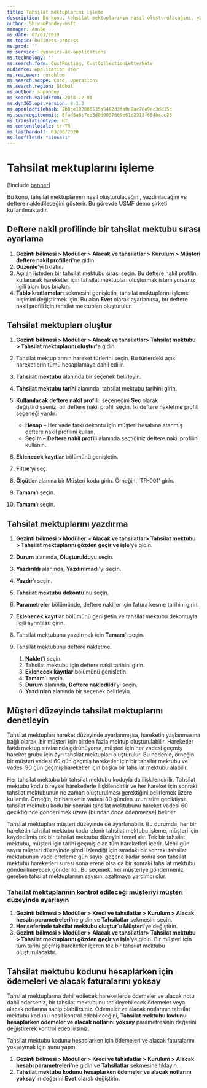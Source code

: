 ```yaml
---
title: Tahsilat mektuplarını işleme
description: Bu konu, tahsilat mektuplarının nasıl oluşturulacağını, yazdırılacağını ve deftere nakledileceğini gösterir.
author: ShivamPandey-msft
manager: AnnBe
ms.date: 07/01/2019
ms.topic: business-process
ms.prod: ''
ms.service: dynamics-ax-applications
ms.technology: ''
ms.search.form: CustPosting, CustCollectionLetterNote
audience: Application User
ms.reviewer: roschlom
ms.search.scope: Core, Operations
ms.search.region: Global
ms.author: shpandey
ms.search.validFrom: 2018-12-01
ms.dyn365.ops.version: 8.1.3
ms.openlocfilehash: 2b8ce102086535a5462d3fa0e8ac76e9ec3dd15c
ms.sourcegitcommit: 8fad5a8c7ea5d0d0037669e61e2313f684bcae23
ms.translationtype: HT
ms.contentlocale: tr-TR
ms.lasthandoff: 03/06/2020
ms.locfileid: "3106871"
---
```

# <a name="process-collection-letters"></a>Tahsilat mektuplarını işleme

[!include [banner](../../includes/banner.md)]

Bu konu, tahsilat mektuplarının nasıl oluşturulacağını, yazdırılacağını ve deftere nakledileceğini gösterir. Bu görevde USMF demo şirketi kullanılmaktadır.

## <a name="set-up-a-collection-letter-sequence-on-the-posting-profile"></a>Deftere nakil profilinde bir tahsilat mektubu sırası ayarlama
1. **Gezinti bölmesi > Modüller > Alacak ve tahsilatlar > Kurulum > Müşteri deftere nakil profilleri**'ne gidin.
2. **Düzenle**'yi tıklatın.
3. Açılan listeden bir tahsilat mektubu sırası seçin. Bu deftere nakil profilini kullanarak hareketler için tahsilat mektupları oluşturmak istemiyorsanız ilgili alanı boş bırakın.  
4. **Tablo kısıtlamaları** sekmesini genişletin, tahsilat mektuplarını işleme biçimini değiştirmek için. Bu alan **Evet** olarak ayarlanırsa, bu deftere nakil profili için tahsilat mektupları oluşturulur.  

## <a name="create-collection-letters"></a>Tahsilat mektupları oluştur
1. **Gezinti bölmesi > Modüller > Alacak ve tahsilatlar> Tahsilat mektubu > Tahsilat mektuplarını oluştur**'a gidin.
2. Tahsilat mektuplarının hareket türlerini seçin. Bu türlerdeki açık hareketlerin tümü hesaplamaya dahil edilir.  
3. **Tahsilat mektubu** alanında bir seçenek belirleyin.
4. **Tahsilat mektubu tarihi** alanında, tahsilat mektubu tarihini girin.
5. **Kullanılacak deftere nakil profili:** seçeneğini **Seç** olarak değiştirdiyseniz, bir deftere nakil profili seçin. İki deftere nakletme profili seçeneği vardır:   

   - **Hesap** – Her vade farkı dekontu için müşteri hesabına atanmış deftere nakil profilini kullan.   
   - **Seçim** – **Deftere nakil profili** alanında seçtiğiniz deftere nakil profilini kullanın.  

6. **Eklenecek kayıtlar** bölümünü genişletin.
7. **Filtre**'yi seç.
8. **Ölçütler** alanına bir Müşteri kodu girin. Örneğin, 'TR-001' girin.
9. **Tamam**'ı seçin.
10. **Tamam**'ı seçin.

## <a name="print-collection-letters"></a>Tahsilat mektuplarını yazdırma
1. **Gezinti bölmesi > Modüller > Alacak ve tahsilatlar> Tahsilat mektubu > Tahsilat mektuplarını gözden geçir ve işle**'ye gidin.
2. **Durum** alanında, **Oluşturuldu**yu seçin.
3. **Yazdırıldı** alanında, **Yazdırılmadı**'yı seçin.
4. **Yazdır**'ı seçin.
5. **Tahsilat mektubu dekontu**'nu seçin.
6. **Parametreler** bölümünde, deftere nakiller için fatura kesme tarihini girin.
7. **Eklenecek kayıtlar** bölümünü genişletin ve tahsilat mektubu dekontuyla ilgili ayrıntıları girin.
8. Tahsilat mektubunu yazdırmak için **Tamam**'ı seçin.
9. Tahsilat mektubunu deftere nakletme.

    1. **Naklet**'i seçin.
    1. Tahsilat mektubu için deftere nakil tarihini girin.
    1. **Eklenecek kayıtlar** bölümünü genişletin.
    1. **Tamam**'ı seçin.
    1. **Durum** alanında, **Deftere nakledildi**'yi seçin.
    1. **Yazdırılan** alanında bir seçenek belirleyin.

## <a name="control-collection-letters-at-the-customer-level"></a>Müşteri düzeyinde tahsilat mektuplarını denetleyin
Tahsilat mektupları hareket düzeyinde ayarlanmışsa, hareketin yaşlanmasına bağlı olarak, bir müşteri için birden fazla mektup oluşturulabilir. Hareketler farklı mektup sıralarında görünüyorsa, müşteri için her vadesi geçmiş hareket grubu için ayrı tahsilat mektupları oluşturulur. Bu nedenle, örneğin bir müşteri vadesi 60 gün geçmiş hareketler için bir tahsilat mektubu ve vadesi 90 gün geçmiş hareketler için başka bir tahsilat mektubu alabilir. 

Her tahsilat mektubu bir tahsilat mektubu koduyla da ilişkilendirilir. Tahsilat mektubu kodu bireysel hareketlerle ilişkilendirilir ve her hareket için sonraki tahsilat mektubunun ne zaman oluşturulması gerektiğini belirlemek üzere kullanılır. Örneğin, bir hareketin vadesi 30 günden uzun süre geciktiyse, tahsilat mektubu kodu bir sonraki tahsilat mektubunu hareket vadesi 60 geciktiğinde gönderilmek üzere (bundan önce ödenmezse) belirler. 

Tahsilat mektupları müşteri düzeyinde de ayarlanabilir. Bu durumda, her bir hareketin tahsilat mektubu kodu izlenir tahsilat mektubu işleme, müşteri için kaydedilmiş tek bir tahsilat mektubu düzeyini temel alır. Tek bir tahsilat mektubu, müşteri için tarihi geçmiş olan tüm hareketleri içerir. Mehil gün sayısı müşteri düzeyinde şimdi izlendiği için sıradaki bir sonraki tahsilat mektubunun vade erteleme gün sayısı geçene kadar sonra son tahsilat mektubu hareketleri süresi sona erene olsa da bir sonraki tahsilat mektubu gönderilmeyecek gönderildi. Bu seçenek, her müşteriye göndermeniz gereken tahsilat mektuplarının sayısını azaltmaya yardımcı olur.

### <a name="set-up-the-customer-to-control-collection-letters-at-the-customer-level"></a>Tahsilat mektuplarının kontrol edileceği müşteriyi müşteri düzeyinde ayarlayın
1.  **Gezinti bölmesi > Modüller > Kredi ve tahsilatlar > Kurulum > Alacak hesabı parametreleri**'ne gidin ve **Tahsilatlar** sekmesini seçin. 
2.  **Her seferinde tahsilat mektubu oluştur**'u **Müşteri**'ye değiştirin. 
3.  **Gezinti bölmesi > Modüller > Alacak ve tahsilatlar> Tahsilat mektubu > Tahsilat mektuplarını gözden geçir ve işle**'ye gidin. Bir müşteri için tüm tarihi geçmiş hareketler içeren tek bir tahsilat mektubu oluşturulacaktır.

## <a name="ignore-payments-and-credit-memos-when-calculating-the-collection-letter-code"></a>Tahsilat mektubu kodunu hesaplarken için ödemeleri ve alacak faturalarını yoksay
Tahsilat mektuplarına dahil edilecek hareketlerde ödemeler ve alacak notu dahil ederseniz, bir tahsilat mektubunu tetikleyebilecek ödemeler veya alacak notlarına sahip olabilirsiniz. Ödemeler ve alacak notlarının tahsilat mektubu kodunu nasıl kontrol edebileceğini, **Tahsilat mektubu kodunu hesaplarken ödemeler ve alacak notlarını yoksay** parametresinin değerini değiştirerek kontrol edebilirsiniz. 

Tahsilat mektubu kodunu hesaplarken için ödemeleri ve alacak faturalarını yoksaymak için şunu yapın.

1. **Gezinti bölmesi > Modüller > Kredi ve tahsilatlar > Kurulum > Alacak hesabı parametreleri**'ne gidin ve **Tahsilatlar** sekmesine tıklayın. 
2. **Tahsilat mektubu kodunu hesaplarken ödemeler ve alacak notlarını yoksay**'ın değerini **Evet** olarak değiştirin.
